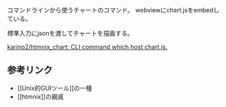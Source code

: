 コマンドラインから使うチャートのコマンド。
webviewにchart.jsをembedしている。

標準入力にjsonを渡してチャートを描画する。

[karino2/htmnix_chart: CLI command which host chart.js.](https://github.com/karino2/htmnix_chart)

## 参考リンク

- [[Unix的GUIツール]]の一種
- [[htmnix]]の親戚